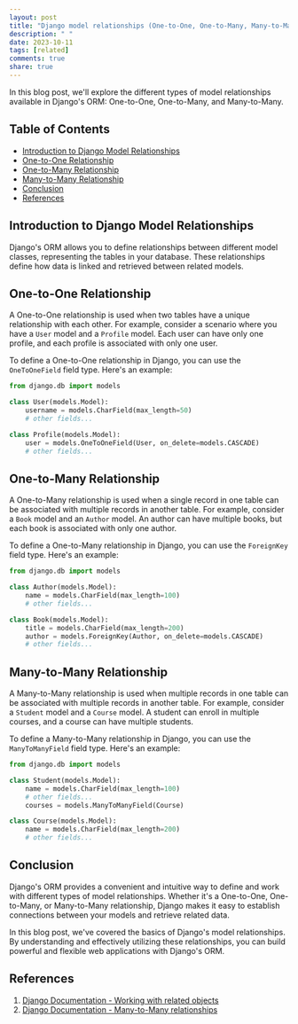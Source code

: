 ```yaml
---
layout: post
title: "Django model relationships (One-to-One, One-to-Many, Many-to-Many)"
description: " "
date: 2023-10-11
tags: [related]
comments: true
share: true
---
```


In this blog post, we'll explore the different types of model relationships available in Django's ORM: One-to-One, One-to-Many, and Many-to-Many.

## Table of Contents

- [Introduction to Django Model Relationships](#introduction-to-django-model-relationships)
- [One-to-One Relationship](#one-to-one-relationship)
- [One-to-Many Relationship](#one-to-many-relationship)
- [Many-to-Many Relationship](#many-to-many-relationship)
- [Conclusion](#conclusion)
- [References](#references)

## Introduction to Django Model Relationships

Django's ORM allows you to define relationships between different model classes, representing the tables in your database. These relationships define how data is linked and retrieved between related models.

## One-to-One Relationship

A One-to-One relationship is used when two tables have a unique relationship with each other. For example, consider a scenario where you have a `User` model and a `Profile` model. Each user can have only one profile, and each profile is associated with only one user. 

To define a One-to-One relationship in Django, you can use the `OneToOneField` field type. Here's an example:

```python
from django.db import models

class User(models.Model):
    username = models.CharField(max_length=50)
    # other fields...

class Profile(models.Model):
    user = models.OneToOneField(User, on_delete=models.CASCADE)
    # other fields...
```

## One-to-Many Relationship

A One-to-Many relationship is used when a single record in one table can be associated with multiple records in another table. For example, consider a `Book` model and an `Author` model. An author can have multiple books, but each book is associated with only one author.

To define a One-to-Many relationship in Django, you can use the `ForeignKey` field type. Here's an example:

```python
from django.db import models

class Author(models.Model):
    name = models.CharField(max_length=100)
    # other fields...

class Book(models.Model):
    title = models.CharField(max_length=200)
    author = models.ForeignKey(Author, on_delete=models.CASCADE)
    # other fields...
```

## Many-to-Many Relationship

A Many-to-Many relationship is used when multiple records in one table can be associated with multiple records in another table. For example, consider a `Student` model and a `Course` model. A student can enroll in multiple courses, and a course can have multiple students.

To define a Many-to-Many relationship in Django, you can use the `ManyToManyField` field type. Here's an example:

```python
from django.db import models

class Student(models.Model):
    name = models.CharField(max_length=100)
    # other fields...
    courses = models.ManyToManyField(Course)

class Course(models.Model):
    name = models.CharField(max_length=200)
    # other fields...
```

## Conclusion

Django's ORM provides a convenient and intuitive way to define and work with different types of model relationships. Whether it's a One-to-One, One-to-Many, or Many-to-Many relationship, Django makes it easy to establish connections between your models and retrieve related data.

In this blog post, we've covered the basics of Django's model relationships. By understanding and effectively utilizing these relationships, you can build powerful and flexible web applications with Django's ORM.

## References

1. [Django Documentation - Working with related objects](https://docs.djangoproject.com/en/3.2/topics/db/queries/#related-objects)
2. [Django Documentation - Many-to-Many relationships](https://docs.djangoproject.com/en/3.2/topics/db/examples/many_to_many/)